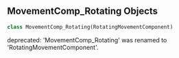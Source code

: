 ## MovementComp_Rotating Objects

```python
class MovementComp_Rotating(RotatingMovementComponent)
```

deprecated: 'MovementComp_Rotating' was renamed to 'RotatingMovementComponent'.

<a id="unreal.RuntimeVirtualTextureComponent"></a>